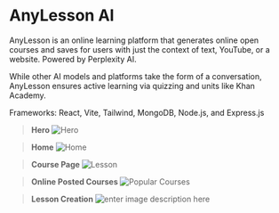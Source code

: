 # AnyLesson AI

AnyLesson is an online learning platform that generates online open courses and saves for users with just the context of text, YouTube, or a website. Powered by Perplexity AI.

While other AI models and platforms take the form of a conversation, AnyLesson ensures active learning via quizzing and units like Khan Academy.

Frameworks: React, Vite, Tailwind, MongoDB, Node.js, and Express.js

> **Hero**
![Hero](https://media.discordapp.net/attachments/219982898550276096/1283558763609067540/image.png?ex=66e36ec0&is=66e21d40&hm=44c9ff9c4d43650a85908cdbf546c570484f650a14358debb2b75d4f978aecc1&=&format=webp&quality=lossless)

    

> **Home**
![Home](https://media.discordapp.net/attachments/219982898550276096/1283558805250248714/image.png?ex=66e36eca&is=66e21d4a&hm=f71cccf09d07976f3eed15b7d0419dae14f03fc5a8afe5cad27b3cec24e50561&=&format=webp&quality=lossless)

> **Course Page**
![Lesson](https://media.discordapp.net/attachments/219982898550276096/1283558871817785435/image.png?ex=66e36eda&is=66e21d5a&hm=11a62a0569cd3954410a6887bf5fb23c03d76135f1769444314227ed9a712ff8&=&format=webp&quality=lossless)

> **Online Posted Courses**
![Popular Courses](https://media.discordapp.net/attachments/219982898550276096/1283558906471252015/image.png?ex=66e36ee2&is=66e21d62&hm=2e130f23954fe65a908a43201901786f40a54f24a201bcea42b4478479ab2f79&=&format=webp&quality=lossless)

> **Lesson Creation**
![enter image description here](https://media.discordapp.net/attachments/219982898550276096/1283558936787816489/image.png?ex=66e36ee9&is=66e21d69&hm=9a2fafe0132a4e3f33444d8b3930fbb769178d5960f52e8bfe9029d8a79b1eb1&=&format=webp&quality=lossless)
